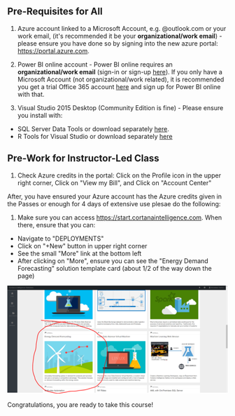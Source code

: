 ## Pre-Requisites for All

1.  Azure account linked to a Microsoft Account, e.g. <yourname>@outlook.com or your work email, (it's recommended it be your **organizational/work email**) - please ensure you have done so by signing into the new azure portal:  https://portal.azure.com.

2.  Power BI online account - Power BI online requires an **organizational/work email** (sign-in or sign-up [here](https://powerbi.microsoft.com/en-us/landing/signin/)).  If you only have a Microsoft Account (not organizational/work related), it is recommended you get a trial Office 365 account [here]() and sign up for Power BI online with that.

3.  Visual Studio 2015 Desktop (Community Edition is fine) - Please ensure you install with:
  * SQL Server Data Tools or download separately [here](https://msdn.microsoft.com/en-us/library/mt204009.aspx).
  * R Tools for Visual Studio or download separately [here](https://www.visualstudio.com/vs/rtvs/)

## Pre-Work for Instructor-Led Class

1.  Check Azure credits in the portal:  Click on the Profile icon in the upper right corner, Click on "View my Bill", and Click on "Account Center"

After, you have ensured your Azure account has the Azure credits given in the Passes or enough for 4 days of extensive use plesae do the following:

1.  Make sure you can access https://start.cortanaintelligence.com.  When there, ensure that you can:
  * Navigate to "DEPLOYMENTS"
  * Click on "+New" button in upper right corner
  * See the small "More" link at the bottom left
  * After clicking on "More", ensure you can see the "Energy Demand Forecasting" solution template card (about 1/2 of the way down the page)

![Solution Template Card](imgs/solution_gallery_snapshot.PNG)

Congratulations, you are ready to take this course!
